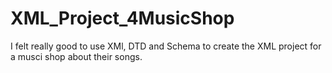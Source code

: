 # XML_Project_4MusicShop
I felt really good to use XMl, DTD and Schema to create the XML project for a musci shop about their songs.
